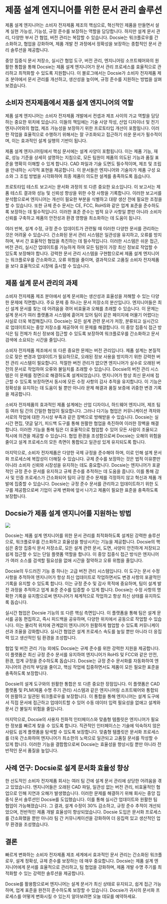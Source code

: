 # 제품 설계 엔지니어를 위한 문서 관리 솔루션

제품 설계 엔지니어는 소비자 전자제품 제조의 핵심으로, 혁신적인 제품을 만들면서 설계 실현 가능성, 기능성, 규정 준수를 보장하는 역할을 담당합니다. 하지만 설계 문서 관리, 다양한 부서 간 협업, 버전 관리는 복잡할 수 있습니다. Docsie는 워크플로우를 간소화하고, 협업을 강화하며, 제품 개발 전 과정에서 정확성을 보장하는 종합적인 문서 관리 솔루션을 제공합니다.

중앙 집중식 문서 저장소, 실시간 협업 도구, 버전 관리, 엔지니어링 소프트웨어와의 원활한 통합을 통해 Docsie는 제품 설계 엔지니어가 문서 관리 프로세스를 효율적으로 관리하고 최적화할 수 있도록 지원합니다. 이 블로그에서는 Docsie가 소비자 전자제품 제조 분야에서 문서 관리를 개선하고, 생산성을 높이며, 규정 준수를 지원하는 방법을 살펴보겠습니다.

## 소비자 전자제품에서 제품 설계 엔지니어의 역할

제품 설계 엔지니어는 소비자 전자제품 개발에서 컨셉과 제조 사이의 가교 역할을 담당하는 중요한 위치에 있습니다. 이들의 책임에는 기술 사양 작성, 산업 디자이너 및 전기 엔지니어와의 협업, 제조 가능성을 보장하기 위한 프로토타입 개선이 포함됩니다. 이러한 작업을 효율적으로 수행하기 위해서는 잘 구조화되고 접근하기 쉬운 문서가 필수적이며, 이는 효과적인 설계 실행의 기반이 됩니다.

제품 설계 엔지니어링에서 핵심 문서에는 설계 사양이 포함됩니다. 이는 제품 기능, 재료, 성능 기준을 상세히 설명하는 지침으로, 모든 팀원이 제품의 의도된 기능과 품질 표준을 명확히 이해할 수 있게 합니다. CAD 파일과 기술 도면도 필수적이며, 제조 및 조립을 안내하는 시각적 표현을 제공합니다. 이 문서들은 엔지니어와 기술자가 제품 구성 요소와 그 조립 방법을 시각화하여 최종 제품이 의도한 설계를 충족하도록 돕습니다.

프로토타입 테스트 보고서는 문서화 과정의 또 다른 중요한 요소입니다. 이 보고서는 제품 테스트 결과와 성능 및 신뢰성 향상을 위한 수정 사항을 기록합니다. 이러한 보고서를 분석함으로써 엔지니어는 개선이 필요한 부분을 식별하고 대량 생산 전에 필요한 조정을 할 수 있습니다. 또한 규제 준수 문서는 CE, FCC, RoHS와 같은 업계 표준을 준수하도록 보장하는 데 필수적입니다. 이러한 표준 준수는 법적 요구 사항일 뿐만 아니라 소비자 신뢰를 구축하고 제품의 안전성과 환경 영향을 최소화하는 데 도움이 됩니다.

여러 반복, 설계 수정, 규정 준수 업데이트가 관련될 때 이러한 다양한 문서를 관리하는 것은 어려울 수 있습니다. 간소화된 문서 관리 시스템은 일관성을 유지하고, 오류를 방지하며, 부서 간 효율적인 협업을 촉진하는 데 필수적입니다. 이러한 시스템은 쉬운 접근, 버전 관리, 실시간 업데이트를 가능하게 하여 모든 팀원이 가장 최신 정보로 작업할 수 있도록 보장해야 합니다. 강력한 문서 관리 시스템을 구현함으로써 제품 설계 엔지니어는 워크플로우를 간소화하고, 오류 위험을 줄이며, 결과적으로 고품질 소비자 전자제품을 보다 효율적으로 시장에 출시할 수 있습니다.

## 제품 설계 문서 관리의 과제

소비자 전자제품 제조 분야에서 설계 문서화는 생산성과 효율성을 저해할 수 있는 다양한 문제에 직면합니다. 주요 문제 중 하나는 문서 저장소의 분산입니다. 엔지니어들은 최신 설계 문서를 찾는 데 어려움을 겪어 비효율과 오해를 초래할 수 있습니다. 이 문제는 설계 문서가 여러 플랫폼과 시스템에 흩어져 있어 팀이 같은 페이지에 머물기 어렵다는 사실로 더욱 복잡해집니다. Docsie는 모든 설계 관련 문서가 저장, 분류되고 실시간으로 업데이트되는 중앙 저장소를 제공하여 이 문제를 해결합니다. 이 중앙 집중식 접근 방식은 팀 전체가 최신 정보에 접근할 수 있도록 보장하여 워크플로우를 간소화하고 문서 검색에 소요되는 시간을 줄입니다.

소비자 전자제품 제조에서 또 다른 중요한 문제는 버전 관리입니다. 제품 설계는 본질적으로 잦은 변경과 업데이트가 필요하므로, 오래된 정보 사용을 방지하기 위한 강력한 버전 관리 시스템이 필요합니다. 적절한 버전 관리가 없으면 엔지니어가 실수로 오래된 버전의 문서로 작업하여 오류와 불일치를 초래할 수 있습니다. Docsie의 버전 관리 시스템은 이 문제를 정면으로 해결하도록 설계되었습니다. 엔지니어가 항상 최신 문서에 접근할 수 있도록 보장하면서 동시에 모든 수정 사항의 감사 추적을 유지합니다. 이 기능은 정확성을 유지하는 데 도움이 될 뿐만 아니라 문제 해결과 품질 보증에 귀중한 변경 기록을 제공합니다.

소비자 전자제품의 효과적인 제품 설계에는 산업 디자이너, 하드웨어 엔지니어, 제조 팀 등 여러 팀 간의 긴밀한 협업이 필요합니다. 그러나 다기능 협업은 커뮤니케이션 격차와 서로의 작업에 대한 가시성 부족과 같은 장벽으로 방해받을 수 있습니다. Docsie는 실시간 편집, 댓글 달기, 피드백 도구를 통해 원활한 협업을 촉진하여 이러한 장벽을 해결합니다. 이러한 기능을 통해 팀은 더 효율적으로 협업할 수 있어 모든 사람이 조율되고 적시에 의견을 제공할 수 있습니다. 협업 환경을 조성함으로써 Docsie는 오해의 위험을 줄이고 설계 프로세스의 모든 측면이 통합되고 일관성 있게 유지되도록 합니다.

마지막으로, 소비자 전자제품은 다양한 국제 규정을 준수해야 하며, 이로 인해 설계 문서화 프로세스에 복잡성이 더해질 수 있습니다. 규제 준수를 보장하는 것은 법적 이유뿐만 아니라 소비자 신뢰와 시장성을 유지하는 데도 중요합니다. Docsie는 엔지니어가 포괄적인 규정 준수 문서를 유지하고 규제 준수를 추적하는 데 도움을 줍니다. 이를 통해 감사 및 인증 프로세스가 간소화되어 팀이 규정 준수 문제를 걱정하지 않고 혁신과 제품 개발에 집중할 수 있습니다. Docsie는 규정 준수 문서를 관리하고 업데이트하기 위한 도구를 제공함으로써 기업이 규제 변화에 앞서 나가고 제품이 필요한 표준을 충족하도록 보장합니다.

## Docsie가 제품 설계 엔지니어를 지원하는 방법

![](https://cdn.docsie.io/workspace_PxAvC1Uenuc7ad6H3/doc_wn84Jkoc6hIMTO2eE/file_WyrqEK0E1zfn5P8Ia/image_ed244903-132a-cf9b-c7f2-bda1651bfa30.jpg)

Docsie는 제품 설계 엔지니어를 위한 문서 관리를 최적화하도록 설계된 강력한 솔루션으로, 워크플로우를 간소화하고 효율성을 향상시키는 기능을 제공합니다. Docsie의 핵심은 중앙 집중식 문서 저장소로, 모든 설계 관련 문서, 도면, 사양이 안전하게 저장되고 쉽게 접근할 수 있는 단일 플랫폼 역할을 합니다. 이 중앙 집중식 접근 방식은 엔지니어가 여러 소스를 검색할 필요성을 없애 시간을 절약하고 오류 위험을 줄입니다.

Docsie의 두드러진 기능 중 하나는 고급 버전 관리 시스템입니다. 이 도구는 문서 수정 사항을 추적하여 엔지니어가 항상 최신 업데이트로 작업하면서도 변경 사항의 포괄적인 기록을 유지할 수 있도록 합니다. 이는 규정 준수 및 감사 목적에 중요하며, 팀이 설계 발전 과정을 추적하고 업계 표준 준수를 입증할 수 있게 합니다. Docsie는 수정 사항의 명확한 기록을 유지함으로써 엔지니어가 체계적으로 작업하고 항상 최신 상태를 유지하도록 돕습니다.

실시간 협업은 Docsie 기능의 또 다른 핵심 측면입니다. 이 플랫폼을 통해 팀은 설계 문서를 공동 편집하고, 즉시 피드백을 공유하며, 다양한 위치에서 공동으로 작업할 수 있습니다. 이는 물리적 위치에 관계없이 엔지니어가 원활하게 협업할 수 있도록 커뮤니케이션과 조율을 강화합니다. 실시간 협업은 설계 프로세스 속도를 높일 뿐만 아니라 더 응집력 있고 생산적인 팀 환경을 조성합니다.

협업 및 버전 관리 기능 외에도 Docsie는 규제 준수를 위한 강력한 지원을 제공합니다. 이 플랫폼은 최신 규정 준수 문서를 유지하여 엔지니어가 RoHS 및 FCC와 같은 안전, 환경, 업계 규정을 준수하도록 돕습니다. Docsie는 규정 준수 문서화를 자동화하여 엔지니어의 관리적 부담을 줄이고, 핵심 작업에 집중하면서도 제품이 모든 필요한 표준을 충족하도록 보장합니다.

Docsie의 설계 도구와의 원활한 통합은 또 다른 중요한 장점입니다. 이 플랫폼은 CAD 플랫폼 및 PLM(제품 수명 주기 관리) 시스템과 같은 엔지니어링 소프트웨어와 통합되어 원활하고 일관된 워크플로우를 보장합니다. 이 통합을 통해 엔지니어는 설계 도구에서 직접 문서에 접근하고 업데이트할 수 있어 수동 데이터 입력 필요성을 없애고 설계와 문서 간 불일치 위험을 줄입니다.

마지막으로, Docsie의 사용자 친화적 인터페이스와 맞춤형 템플릿은 엔지니어가 필요한 정보를 빠르게 찾을 수 있도록 합니다. 직관적인 인터페이스는 기술에 익숙하지 않은 사람도 쉽게 플랫폼을 탐색할 수 있도록 보장합니다. 맞춤형 템플릿은 문서화 프로세스를 더욱 간소화하여 엔지니어가 최소한의 노력으로 일관되고 고품질 문서를 작성할 수 있게 합니다. 이러한 기능을 결합함으로써 Docsie는 효율성을 향상시킬 뿐만 아니라 전반적인 문서 품질을 높입니다.

## 사례 연구: Docsie로 설계 문서화 효율성 향상

한 선도적인 소비자 전자제품 회사는 여러 팀 간에 설계 문서 관리에 상당한 어려움을 겪고 있었습니다. 엔지니어들은 오래된 CAD 파일, 일관성 없는 버전 관리, 비효율적인 협업으로 인해 지연과 오해가 발생했습니다. 이러한 문제를 해결하기 위해 회사는 중앙 집중식 문서 솔루션인 Docsie를 도입했습니다. 이를 통해 실시간 업데이트와 원활한 팀 협업이 가능해졌습니다. 그 결과, 설계 수정이 30% 감소하고, 규정 준수 추적이 개선되었으며, 전반적인 제품 개발 효율성이 향상되었습니다. Docsie 도입은 문서화 프로세스를 간소화했을 뿐만 아니라 팀 간 커뮤니케이션을 강화하여 더 응집력 있고 생산적인 업무 환경을 조성했습니다.

## 결론

빠르게 변화하는 소비자 전자제품 제조 세계에서 효과적인 문서 관리는 간소화된 워크플로우, 설계 정확성, 규제 준수를 보장하는 데 매우 중요합니다. Docsie는 제품 설계 엔지니어에게 문서를 효율적으로 관리하고, 팀 협업을 강화하며, 제품 개발 수명 주기를 최적화할 수 있는 강력한 솔루션을 제공합니다.

Docsie를 활용함으로써 엔지니어는 설계 문서가 최신 상태로 유지되고, 쉽게 접근 가능하며, 업계 표준을 완전히 준수하도록 보장할 수 있습니다. Docsie가 귀사의 문서화 프로세스를 어떻게 변화시킬 수 있는지 알아보려면 오늘 데모를 예약하세요.